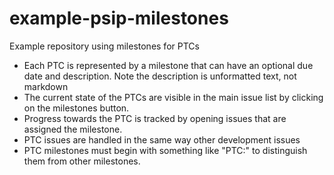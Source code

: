 # example-psip-milestones
Example repository using milestones for PTCs 

- Each PTC is represented by a milestone that can have an optional due date and description. Note the description is unformatted text, not markdown
- The current state of the PTCs are visible in the main issue list by clicking on the milestones button.
- Progress towards the PTC is tracked by opening issues that are assigned the milestone. 
- PTC issues are handled in the same way other development issues
- PTC milestones must begin with something like "PTC:" to distinguish them from other milestones.
